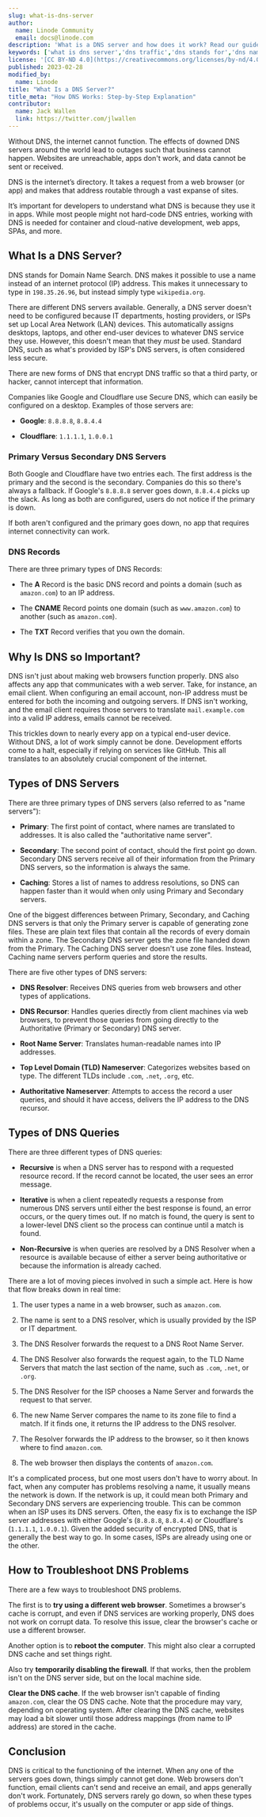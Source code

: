```yaml
---
slug: what-is-dns-server
author:
  name: Linode Community
  email: docs@linode.com
description: 'What is a DNS server and how does it work? Read our guide to learn about types of DNS servers, why they’re important, and how they work. ✓ Click here!'
keywords: ['what is dns server','dns traffic','dns stands for','dns name resolution','dns requests','example of dns','what is the importance of using dns','domain name ip address','how dns works step by step','what is dns host']
license: '[CC BY-ND 4.0](https://creativecommons.org/licenses/by-nd/4.0)'
published: 2023-02-28
modified_by:
  name: Linode
title: "What Is a DNS Server?"
title_meta: "How DNS Works: Step-by-Step Explanation"
contributor:
  name: Jack Wallen
  link: https://twitter.com/jlwallen
---
```


Without DNS, the internet cannot function. The effects of downed DNS servers around the world lead to outages such that business cannot happen. Websites are unreachable, apps don't work, and data cannot be sent or received.

DNS is the internet’s directory. It takes a request from a web browser (or app) and makes that address routable through a vast expanse of sites.

It’s important for developers to understand what DNS is because they use it in apps. While most people might not hard-code DNS entries, working with DNS is needed for container and cloud-native development, web apps, SPAs, and more.

## What Is a DNS Server?

DNS stands for Domain Name Search. DNS makes it possible to use a name instead of an internet protocol (IP) address. This makes it unnecessary to type in `198.35.26.96`, but instead simply type `wikipedia.org`.

There are different DNS servers available. Generally, a DNS server doesn't need to be configured because IT departments, hosting providers, or ISPs set up Local Area Network (LAN) devices. This automatically assigns desktops, laptops, and other end-user devices to whatever DNS service they use. However, this doesn't mean that they *must* be used. Standard DNS, such as what's provided by ISP's DNS servers, is often considered less secure.

There are new forms of DNS that encrypt DNS traffic so that a third party, or hacker, cannot intercept that information.

Companies like Google and Cloudflare use Secure DNS, which can easily be configured on a desktop. Examples of those servers are:

-   **Google**: `8.8.8.8`, `8.8.4.4`

-   **Cloudflare**: `1.1.1.1`, `1.0.0.1`

### Primary Versus Secondary DNS Servers

Both Google and Cloudflare have two entries each. The first address is the primary and the second is the secondary. Companies do this so there's always a fallback. If Google's `8.8.8.8` server goes down, `8.8.4.4` picks up the slack. As long as both are configured, users do not notice if the primary is down.

If both aren't configured and the primary goes down, no app that requires internet connectivity can work.

### DNS Records

There are three primary types of DNS Records:

-   The **A** Record is the basic DNS record and points a domain (such as `amazon.com`) to an IP address.

-   The **CNAME** Record points one domain (such as `www.amazon.com`) to another (such as `amazon.com`).

-   The **TXT** Record verifies that you own the domain.

## Why Is DNS so Important?

DNS isn't just about making web browsers function properly. DNS also affects any app that communicates with a web server. Take, for instance, an email client. When configuring an email account, non-IP address must be entered for both the incoming and outgoing servers. If DNS isn't working, and the email client requires those servers to translate `mail.example.com` into a valid IP address, emails cannot be received.

This trickles down to nearly every app on a typical end-user device. Without DNS, a lot of work simply cannot be done. Development efforts come to a halt, especially if relying on services like GitHub. This all translates to an absolutely crucial component of the internet.

## Types of DNS Servers

There are three primary types of DNS servers (also referred to as "name servers"):

-   **Primary**: The first point of contact, where names are translated to addresses. It is also called the "authoritative name server".

-   **Secondary**: The second point of contact, should the first point go down. Secondary DNS servers receive all of their information from the Primary DNS servers, so the information is always the same.

-   **Caching**: Stores a list of names to address resolutions, so DNS can happen faster than it would when only using Primary and Secondary servers.

One of the biggest differences between Primary, Secondary, and Caching DNS servers is that only the Primary server is capable of generating zone files. These are plain text files that contain all the records of every domain within a zone. The Secondary DNS server gets the zone file handed down from the Primary. The Caching DNS server doesn't use zone files. Instead, Caching name servers perform queries and store the results.

There are five other types of DNS servers:

-   **DNS Resolver**: Receives DNS queries from web browsers and other types of applications.

-   **DNS Recursor**: Handles queries directly from client machines via web browsers, to prevent those queries from going directly to the Authoritative (Primary or Secondary) DNS server.

-   **Root Name Server**: Translates human-readable names into IP addresses.

-   **Top Level Domain (TLD) Nameserver**: Categorizes websites based on type. The different TLDs include `.com`, `.net`, `.org`, etc.

-   **Authoritative Nameserver**: Attempts to access the record a user queries, and should it have access, delivers the IP address to the DNS recursor.

## Types of DNS Queries

There are three different types of DNS queries:

-   **Recursive** is when a DNS server has to respond with a requested resource record. If the record cannot be located, the user sees an error message.

-   **Iterative** is when a client repeatedly requests a response from numerous DNS servers until either the best response is found, an error occurs, or the query times out. If no match is found, the query is sent to a lower-level DNS client so the process can continue until a match is found.

-   **Non-Recursive** is when queries are resolved by a DNS Resolver when a resource is available because of either a server being authoritative or because the information is already cached.

There are a lot of moving pieces involved in such a simple act. Here is how that flow breaks down in real time:

1.  The user types a name in a web browser, such as `amazon.com`.

2.  The name is sent to a DNS resolver, which is usually provided by the ISP or IT department.

3.  The DNS Resolver forwards the request to a DNS Root Name Server.

4.  The DNS Resolver also forwards the request again, to the TLD Name Servers that match the last section of the name, such as `.com`, `.net`, or `.org`.

5.  The DNS Resolver for the ISP chooses a Name Server and forwards the request to that server.

6.  The new Name Server compares the name to its zone file to find a match. If it finds one, it returns the IP address to the DNS resolver.

7.  The Resolver forwards the IP address to the browser, so it then knows where to find `amazon.com`.

8.  The web browser then displays the contents of `amazon.com`.

It's a complicated process, but one most users don't have to worry about. In fact, when any computer has problems resolving a name, it usually means the network is down. If the network is up, it could mean both Primary and Secondary DNS servers are experiencing trouble. This can be common when an ISP uses its DNS servers. Often, the easy fix is to exchange the ISP server addresses with either Google's (`8.8.8.8`, `8.8.4.4`) or Cloudflare's (`1.1.1.1`, `1.0.0.1`). Given the added security of encrypted DNS, that is generally the best way to go. In some cases, ISPs are already using one or the other.

## How to Troubleshoot DNS Problems

There are a few ways to troubleshoot DNS problems.

The first is to **try using a different web browser**. Sometimes a browser's cache is corrupt, and even if DNS services are working properly, DNS does not work on corrupt data. To resolve this issue, clear the browser's cache or use a different browser.

Another option is to **reboot the computer**. This might also clear a corrupted DNS cache and set things right.

Also try **temporarily disabling the firewall**. If that works, then the problem isn't on the DNS server side, but on the local machine side.

**Clear the DNS cache**. If the web browser isn't capable of finding `amazon.com`, clear the OS DNS cache. Note that the procedure may vary, depending on operating system. After clearing the DNS cache, websites may load a bit slower until those address mappings (from name to IP address) are stored in the cache.

## Conclusion

DNS is critical to the functioning of the internet. When any one of the servers goes down, things simply cannot get done. Web browsers don't function, email clients can't send and receive an email, and apps generally don't work. Fortunately, DNS servers rarely go down, so when these types of problems occur, it's usually on the computer or app side of things.

